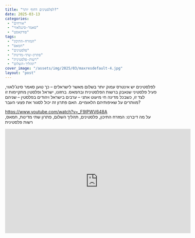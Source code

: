 ```yaml
---
title: "לפלסטינים דחוף יותר?"
date: 2025-03-13
categories: 
 - "אורחים"
 - "סאמר-סינגלאווי"
 - "פודקאסט"
tags: 
 - "המזרח-התיכון"
 - "חמאס"
 - "פלסטינים"
 - "פתרון-שתי-מדינות"
 - "רשות-פלסטינית"
 - "תהליך-השלום"
cover_image: "/assets/img/2025/03/maxresdefault-4.jpg"
layout: "post"
---
```


לפלסטינים יש אינטרס עמוק יותר בשלום מאשר לישראלים – כך טוען סאמר סינג’לאווי, פעיל פלסטיני שנאבק ברשות הפלסטינית ובחמאס. בחזונו, ישראל ופלסטין מתקיימות זו לצד זו, כשבכל מדינה חי מיעוט אתני – ערבים בישראל ויהודים בפלסטין – שניהם מוותרים על שאיפותיהם הלאומיים. האם פתרון זה יכול לסגור את פצעי העבר?

<https://www.youtube.com/watch?v=_F9IPWV648A>  
על מה דיברנו: המזרח התיכון, פלסטינים, תהליך השלום, פתרון שתי מדינות, חמאס, רשות פלסטינית

<iframe width="610" height="343" src="https://www.youtube.com/embed/_F9IPWV648A" frameborder="0" allow="accelerometer; autoplay; clipboard-write; encrypted-media; gyroscope; picture-in-picture; web-share" referrerpolicy="strict-origin-when-cross-origin" allowfullscreen></iframe>

